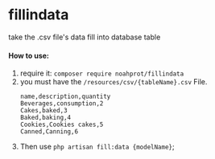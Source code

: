 # fillindata
take the .csv file's data fill into database table 

#### How to use:
1. require it: 
    `composer require noahprot/fillindata`
2. you must have the `/resources/csv/{tableName}.csv` File.
    ```
    name,description,quantity
    Beverages,consumption,2
    Cakes,baked,3
    Baked,baking,4
    Cookies,Cookies cakes,5
    Canned,Canning,6
    ```
3. Then use `php artisan fill:data {modelName}`;


